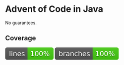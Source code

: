 # Advent of Code in Java

No guarantees.

## Coverage
![line-coverage](.github/badges/jacoco.svg)
![branch-coverage](.github/badges/branches.svg)